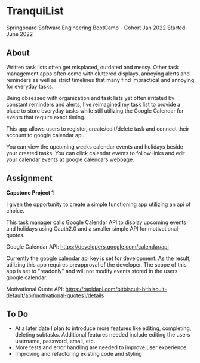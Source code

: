 # TranquiList
Springboard Software Engineering BootCamp - Cohort Jan 2022
Started: June 2022

## About
Written task lists often get misplaced, outdated and messy. Other task management apps often come with cluttered displays, annoying alerts and reminders as well as strict timelines that many find impractical and annoying for everyday tasks.

Being obsessed with organization and task lists yet often irritated by constant reminders and alerts, I’ve reimagined my task list to provide a place to store everyday tasks while still utilizing the Google Calendar for events that require exact timing.

This app allows users to register, create/edit/delete task and connect their account to google calendar api.

You can view the upcoming weeks calendar events and holidays beside your created tasks. You can click calendar events to follow links and edit your calendar events at google calendars webpage.

## Assignment
**Capstone Project 1**

I given the opportunity to create a simple functioning app utilizing an api of choice.

This task manager calls Google Calendar API to display upcoming events and holidays using Oauth2.0 and a smaller simple API for motivational quotes.

Google Calendar API: https://developers.google.com/calendar/api

Currently the google calendar api key is set for development. As the result, utilizing this app requires preapproval of the developer. The scope of this app is set to "readonly" and will not modify events stored in the users google calendar.

Motivational Quote API: https://rapidapi.com/bitbiscuit-bitbiscuit-default/api/motivational-quotes1/details

## To Do
- At a later date I plan to introduce more features like editing, completing, deleting subtasks. Additional features needed include editing the users username, password, email, etc.
- More tests and error handling are needed to improve user experience.
- Improving and refactoring existing code and styling

